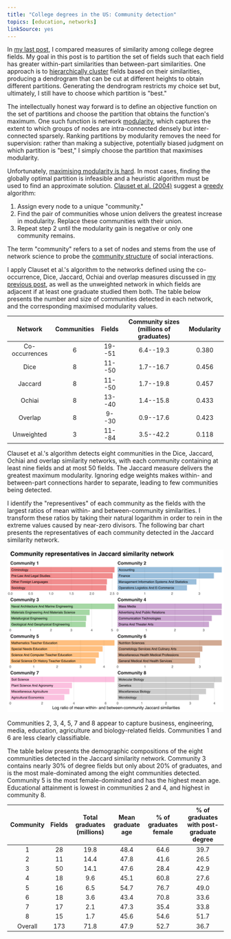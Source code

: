 ```yaml
---
title: "College degrees in the US: Community detection"
topics: [education, networks]
linkSource: yes
---
```


In [my last post][prev-post], I compared measures of  similarity among college degree fields.
My goal in this post is to partition the set of fields such that each field has greater within-part similarities than between-part similarities.
One approach is to [hierarchically cluster](https://en.wikipedia.org/wiki/Hierarchical_clustering) fields based on their similarities, producing a dendrogram that can be cut at different heights to obtain different partitions.
Generating the dendrogram restricts my choice set but, ultimately, I still have to choose which partition is "best."

The intellectually honest way forward is to define an objective function on the set of partitions and choose the partition that obtains the function's maximum.
One such function is network [modularity](https://en.wikipedia.org/wiki/Modularity_%28networks%29), which captures the extent to which groups of nodes are intra-connected densely but inter-connected sparsely.
Ranking partitions by modularity removes the need for supervision: rather than making a subjective, potentially biased judgment on which partition is "best," I simply choose the partition that maximises modularity.

Unfortunately, [maximising modularity is hard](https://arxiv.org/abs/physics/0608255).
In most cases, finding the globally optimal partition is infeasible and a heuristic algorithm must be used to find an approximate solution.
[Clauset et al. (2004)](https://arxiv.org/abs/cond-mat/0408187) suggest a [greedy](https://en.wikipedia.org/wiki/Greedy_algorithm) algorithm:

1. Assign every node to a unique "community."
2. Find the pair of communities whose union delivers the greatest increase in modularity. Replace these communities with their union.
3. Repeat step 2 until the modularity gain is negative or only one community remains.

The term "community" refers to a set of nodes and stems from the use of network science to probe the [community structure](https://en.wikipedia.org/wiki/Community_structure) of social interactions.

I apply Clauset et al.'s algorithm to the networks defined using the co-occurrence, Dice, Jaccard, Ochiai and overlap measures discussed in [my previous post][prev-post], as well as the unweighted network in which fields are adjacent if at least one graduate studied them both.
The table below presents the number and size of communities detected in each network, and the corresponding maximised modularity values.

|    Network     | Communities | Fields | Community sizes (millions of graduates) | Modularity |
|:--------------:|:-----------:|:------:|:---------------------------------------:|:----------:|
| Co-occurrences |      6      | 19--51 |                6.4--19.3                |   0.380    |
|      Dice      |      8      | 11--50 |                1.7--16.7                |   0.456    |
|    Jaccard     |      8      | 11--50 |                1.7--19.8                |   0.457    |
|     Ochiai     |      8      | 13--40 |                1.4--15.8                |   0.433    |
|    Overlap     |      8      | 9--30  |                0.9--17.6                |   0.423    |
|   Unweighted   |      3      | 11--84 |                3.5--42.2                |   0.118    |

Clauset et al.'s algorithm detects eight communities in the Dice, Jaccard, Ochiai and overlap similarity networks, with each community containing at least nine fields and at most 50 fields.
The Jaccard measure delivers the greatest maximum modularity.
Ignoring edge weights makes within- and between-part connections harder to separate, leading to few communities being detected.

I identify the "representives" of each community as the fields with the largest ratios of mean within- and between-community similarities.
I transform these ratios by taking their natural logarithm in order to rein in the extreme values caused by near-zero divisors.
The following bar chart presents the representatives of each community detected in the Jaccard similarity network.

![](figures/jaccard-representatives-1.svg)

Communities 2, 3, 4, 5, 7 and 8 appear to capture business, engineering, media, education, agriculture and biology-related fields.
Communities 1 and 6 are less clearly classifiable.

The table below presents the demographic compositions of the eight communities detected in the Jaccard similarity network.
Community 3 contains nearly 30% of degree fields but only about 20% of graduates, and is the most male-dominated among the eight communities detected.
Community 5 is the most female-dominated and has the highest mean age.
Educational attainment is lowest in communities 2 and 4, and highest in community 8.

| Community | Fields | Total graduates (millions) | Mean graduate age | % of graduates female | % of graduates with post-graduate degree |
|:---------:|:------:|:--------------------------:|:-----------------:|:---------------------:|:----------------------------------------:|
|     1     |   28   |            19.8            |       48.4        |         64.6          |                   39.7                   |
|     2     |   11   |            14.4            |       47.8        |         41.6          |                   26.5                   |
|     3     |   50   |            14.1            |       47.6        |         28.4          |                   42.9                   |
|     4     |   18   |            9.6             |       45.1        |         60.8          |                   27.6                   |
|     5     |   16   |            6.5             |       54.7        |         76.7          |                   49.0                   |
|     6     |   18   |            3.6             |       43.4        |         70.8          |                   33.6                   |
|     7     |   17   |            2.1             |       47.3        |         35.4          |                   33.8                   |
|     8     |   15   |            1.7             |       45.6        |         54.6          |                   51.7                   |
|  Overall  |  173   |            71.8            |       47.9        |         52.7          |                   36.7                   |

[prev-post]: /blog/college-degrees-similarity-measures/

